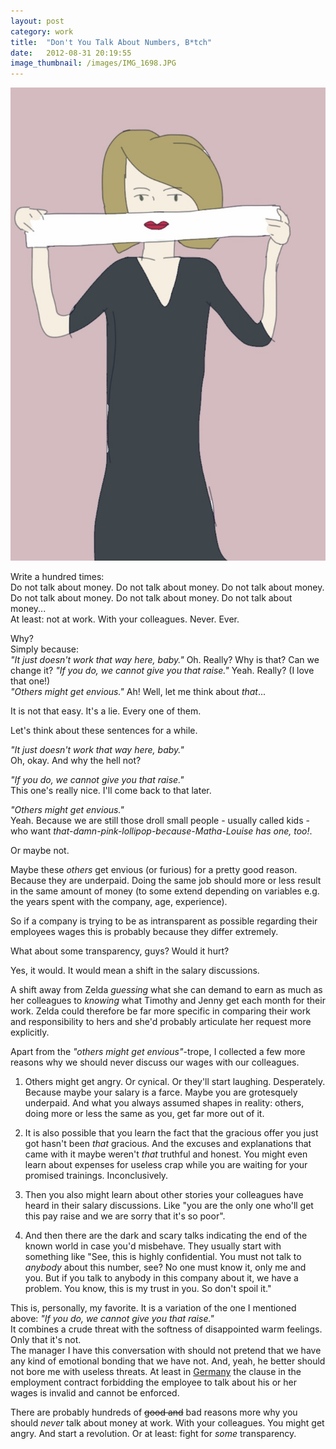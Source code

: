 ```yaml
---
layout: post
category: work
title:  "Don't You Talk About Numbers, B*tch"
date:   2012-08-31 20:19:55
image_thumbnail: /images/IMG_1698.JPG
---
```


<img src="/images/IMG_1698.JPG" class="half-width left" />



Write a hundred times:  
Do not talk about money. Do not talk about money. Do not talk about money. Do not talk about money. Do not talk about money. Do not talk about money...  
At least: not at work. With your colleagues. Never. Ever. 

Why?  
Simply because:    
_"It just doesn't work that way here, baby."_ Oh. Really? Why is that? Can we change it? 
_"If you do, we cannot give you that raise."_ Yeah. Really? (I love that one!)  
_"Others might get envious."_ Ah! Well, let me think about _that_...  

It is not that easy. It's a lie. Every one of them.


Let's think about these sentences for a while. 

_"It just doesn't work that way here, baby."_   
Oh, okay. And why the hell not?

_"If you do, we cannot give you that raise."_   
This one's really nice. I'll come back to that later.

_"Others might get envious."_  
Yeah. Because we are still those droll small people - usually called kids - who want _that-damn-pink-lollipop-because-Matha-Louise has one, too!_.

Or maybe not.   

Maybe these _others_ get envious (or furious) for a pretty good reason. Because they are underpaid. Doing the same job should more or less result in the same amount of money (to some extend depending on variables e.g. the years spent with the company, age, experience).

So if a company is trying to be as intransparent as possible regarding their employees wages this is probably because they differ extremely. 

What about some transparency, guys? Would it hurt?  

Yes, it would. It would mean a shift in the salary discussions.

A shift away from Zelda _guessing_ what she can demand to earn as much as her colleagues to _knowing_ what Timothy and Jenny get each month for their work. Zelda could therefore be far more specific in comparing their work and responsibility to hers and she'd probably articulate her request more explicitly.

Apart from the _"others might get envious"_-trope, I collected a few more reasons why we should never discuss our wages with our colleagues.

1. Others might get angry. Or cynical. Or they'll start laughing. Desperately. Because maybe your salary is a farce. Maybe you are grotesquely underpaid. And what you always assumed shapes in reality: others, doing more or less the same as you, get far more out of it.

2. It is also possible that you learn the fact that the gracious offer you just got hasn't been _that_ gracious. And the excuses and explanations that came with it maybe weren't _that_ truthful and honest. You might even learn about expenses for useless crap while you are waiting for your promised trainings. Inconclusively.

3. Then you also might learn about other stories your colleagues have heard in their salary discussions. Like "you are the only one who'll get this pay raise and we are sorry that it's so poor". 

4. And then there are the dark and scary talks indicating the end of the known world in case you'd misbehave. They usually start with something like "See, this is highly confidential. You must not talk to _anybody_ about this number, see? No one must know it, only me and you. But if you talk to anybody in this company about it, we have a problem. You know, this is my trust in you. So don't spoil it."   

This is, personally, my favorite. It is a variation of the one I mentioned above: _"If you do, we cannot give you that raise."_   
It combines a crude threat with the softness of disappointed warm feelings. Only that it's not.   
The manager I have this conversation with should not pretend that we have any kind of emotional bonding that we have not. And, yeah, he better should not bore me with useless threats. At least in [Germany][1] the clause in the employment contract forbidding the employee to talk about his or her wages is invalid and cannot be enforced.

There are probably hundreds of ~~good and~~ bad reasons more why you should _never_ talk about money at work. With your colleagues. You might get angry. And start a revolution. Or at least: fight for _some_ transparency. 

[1]: http://www.123recht.net/Arbeitnehmer-duerfen-ueber-die-Gehaltshoehe-reden-__a89447.html


<img src="http://vg03.met.vgwort.de/na/25265c8eefaa46bab947128c7f5448c3" width="1" height="1" alt="">